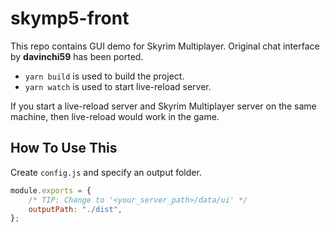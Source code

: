 # skymp5-front

This repo contains GUI demo for Skyrim Multiplayer. Original chat interface by **davinchi59** has been ported.

* `yarn build` is used to build the project.
* `yarn watch` is used to start live-reload server.

If you start a live-reload server and Skyrim Multiplayer server on the same machine, then live-reload would work in the game.

## How To Use This 

Create `config.js` and specify an output folder.
```js
module.exports = {
    /* TIP: Change to '<your_server_path>/data/ui' */
    outputPath: "./dist",
};
```

